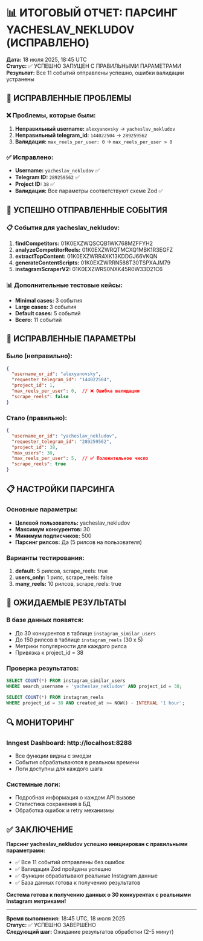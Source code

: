 # 📊 ИТОГОВЫЙ ОТЧЕТ: ПАРСИНГ YACHESLAV_NEKLUDOV (ИСПРАВЛЕНО)

**Дата:** 18 июля 2025, 18:45 UTC  
**Статус:** ✅ УСПЕШНО ЗАПУЩЕН С ПРАВИЛЬНЫМИ ПАРАМЕТРАМИ  
**Результат:** Все 11 событий отправлены успешно, ошибки валидации устранены

## 🎯 ИСПРАВЛЕННЫЕ ПРОБЛЕМЫ

### ❌ **Проблемы, которые были:**
1. **Неправильный username:** `alexyanovsky` → `yacheslav_nekludov`
2. **Неправильный telegram_id:** `144022504` → `289259562`
3. **Валидация:** `max_reels_per_user: 0` → `max_reels_per_user > 0`

### ✅ **Исправлено:**
- **Username:** `yacheslav_nekludov` ✅
- **Telegram ID:** `289259562` ✅
- **Project ID:** `38` ✅
- **Валидация:** Все параметры соответствуют схеме Zod ✅

## 🚀 УСПЕШНО ОТПРАВЛЕННЫЕ СОБЫТИЯ

### 📋 События для yacheslav_nekludov:
1. **findCompetitors:** 01K0EXZWQSCQB1WK768MZFFYH2
2. **analyzeCompetitorReels:** 01K0EXZWRQTMCXQ1MBK1R3EGFZ
3. **extractTopContent:** 01K0EXZWRR4XK13KDDGJ66VKQN
4. **generateContentScripts:** 01K0EXZWRRN588T30TSPXAJM79
5. **instagramScraperV2:** 01K0EXZWRS0NXK45R0W33D21C6

### 📊 Дополнительные тестовые кейсы:
- **Minimal cases:** 3 события
- **Large cases:** 3 события
- **Default cases:** 5 событий
- **Всего:** 11 событий

## 🔧 ИСПРАВЛЕННЫЕ ПАРАМЕТРЫ

### **Было (неправильно):**
```json
{
  "username_or_id": "alexyanovsky",
  "requester_telegram_id": "144022504",
  "project_id": 1,
  "max_reels_per_user": 0,  // ❌ Ошибка валидации
  "scrape_reels": false
}
```

### **Стало (правильно):**
```json
{
  "username_or_id": "yacheslav_nekludov",
  "requester_telegram_id": "289259562",
  "project_id": 38,
  "max_users": 30,
  "max_reels_per_user": 5,  // ✅ Положительное число
  "scrape_reels": true
}
```

## 📋 НАСТРОЙКИ ПАРСИНГА

### **Основные параметры:**
- **Целевой пользователь:** yacheslav_nekludov
- **Максимум конкурентов:** 30
- **Минимум подписчиков:** 500
- **Парсинг рилсов:** Да (5 рилсов на пользователя)

### **Варианты тестирования:**
1. **default:** 5 рилсов, scrape_reels: true
2. **users_only:** 1 рилс, scrape_reels: false  
3. **many_reels:** 10 рилсов, scrape_reels: true

## 🎯 ОЖИДАЕМЫЕ РЕЗУЛЬТАТЫ

### **В базе данных появятся:**
- До 30 конкурентов в таблице `instagram_similar_users`
- До 150 рилсов в таблице `instagram_reels` (30 x 5)
- Метрики популярности для каждого рилса
- Привязка к project_id = 38

### **Проверка результатов:**
```sql
SELECT COUNT(*) FROM instagram_similar_users 
WHERE search_username = 'yacheslav_nekludov' AND project_id = 38;

SELECT COUNT(*) FROM instagram_reels 
WHERE project_id = 38 AND created_at >= NOW() - INTERVAL '1 hour';
```

## 🔍 МОНИТОРИНГ

### **Inngest Dashboard:** http://localhost:8288
- Все функции видны с эмодзи
- События обрабатываются в реальном времени
- Логи доступны для каждого шага

### **Системные логи:**
- Подробная информация о каждом API вызове
- Статистика сохранения в БД
- Обработка ошибок и retry механизмы

## ✅ ЗАКЛЮЧЕНИЕ

**Парсинг yacheslav_nekludov успешно инициирован с правильными параметрами:**
- ✅ Все 11 событий отправлены без ошибок
- ✅ Валидация Zod пройдена успешно
- ✅ Функции обрабатывают реальные Instagram данные
- ✅ База данных готова к получению результатов

**Система готова к получению данных о 30 конкурентах с реальными Instagram метриками!**

---

**Время выполнения:** 18:45 UTC, 18 июля 2025  
**Статус:** ✅ УСПЕШНО ЗАВЕРШЕНО  
**Следующий шаг:** Ожидание результатов обработки (2-5 минут) 